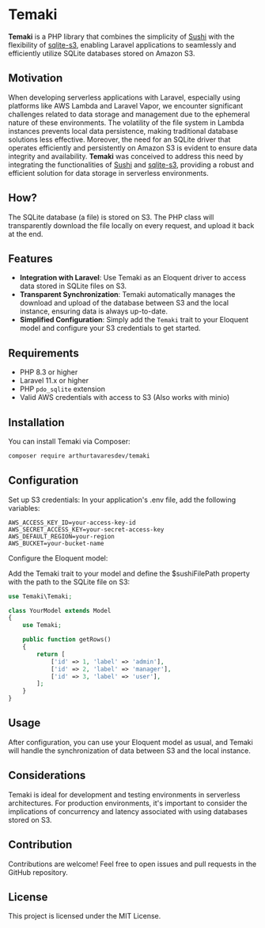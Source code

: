 # Temaki

**Temaki** is a PHP library that combines the simplicity of [Sushi](https://github.com/calebporzio/sushi) with the flexibility of [sqlite-s3](https://github.com/mnapoli/sqlite-s3/), enabling Laravel applications to seamlessly and efficiently utilize SQLite databases stored on Amazon S3.

## Motivation

When developing serverless applications with Laravel, especially using platforms like AWS Lambda and Laravel Vapor, we encounter significant challenges related to data storage and management due to the ephemeral nature of these environments. The volatility of the file system in Lambda instances prevents local data persistence, making traditional database solutions less effective. Moreover, the need for an SQLite driver that operates efficiently and persistently on Amazon S3 is evident to ensure data integrity and availability. **Temaki** was conceived to address this need by integrating the functionalities of [Sushi](https://github.com/calebporzio/sushi) and [sqlite-s3](https://github.com/mnapoli/sqlite-s3/), providing a robust and efficient solution for data storage in serverless environments.

## How?
The SQLite database (a file) is stored on S3. The PHP class will transparently download the file locally on every request, and upload it back at the end.

## Features

- **Integration with Laravel**: Use Temaki as an Eloquent driver to access data stored in SQLite files on S3.
- **Transparent Synchronization**: Temaki automatically manages the download and upload of the database between S3 and the local instance, ensuring data is always up-to-date.
- **Simplified Configuration**: Simply add the `Temaki` trait to your Eloquent model and configure your S3 credentials to get started.

## Requirements

- PHP 8.3 or higher
- Laravel 11.x or higher
- PHP `pdo_sqlite` extension
- Valid AWS credentials with access to S3 (Also works with minio)

## Installation

You can install Temaki via Composer:

```bash
composer require arthurtavaresdev/temaki
```

## Configuration

Set up S3 credentials:
In your application's .env file, add the following variables:

```env
AWS_ACCESS_KEY_ID=your-access-key-id
AWS_SECRET_ACCESS_KEY=your-secret-access-key
AWS_DEFAULT_REGION=your-region
AWS_BUCKET=your-bucket-name
```
Configure the Eloquent model:

Add the Temaki trait to your model and define the $sushiFilePath property with the path to the SQLite file on S3:

```php
use Temaki\Temaki;

class YourModel extends Model
{
    use Temaki;

    public function getRows()
    {
        return [
            ['id' => 1, 'label' => 'admin'],
            ['id' => 2, 'label' => 'manager'],
            ['id' => 3, 'label' => 'user'],
        ];
    }
}
```
## Usage
After configuration, you can use your Eloquent model as usual, and Temaki will handle the synchronization of data between S3 and the local instance.

## Considerations
Temaki is ideal for development and testing environments in serverless architectures. For production environments, it's important to consider the implications of concurrency and latency associated with using databases stored on S3.

## Contribution
Contributions are welcome! Feel free to open issues and pull requests in the GitHub repository.

## License
This project is licensed under the MIT License.
